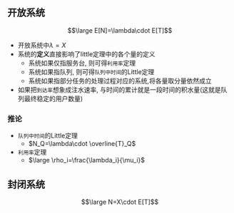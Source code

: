 ## 开放系统
$$\large E[N]=\lambda\cdot E[T]$$
- 开放系统中$\lambda = X$
- 系统的**定义**直接影响了little定理中的各个量的定义
	- 系统如果仅指服务台, 则可得`利用率`定理
	- 系统如果指队列, 则可得`队列中时间`的Little定理
	- 系统如果指部分任务的处理过程对应的系统,将各量取分量依然成立
- 如果把`到达率`想象成注水速率, 与时间的累计就是一段时间的积水量(这就是队列最终稳定的用户数量)
### 推论
- `队列中时间`的Little定理
	- $N_Q=\lambda\cdot \overline{T}_Q$
- `利用率`定理
	- $\large \rho_i=\frac{\lambda_i}{\mu_i}$

## 封闭系统
$$\large N=X\cdot E[T]$$